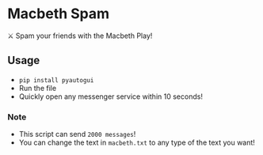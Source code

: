 # Macbeth Spam

⚔️ Spam your friends with the Macbeth Play!

## Usage

-   `pip install pyautogui`
-   Run the file
-   Quickly open any messenger service within 10 seconds!

### Note

-   This script can send `2000 messages`!
-   You can change the text in `macbeth.txt` to any type of the text you want!
